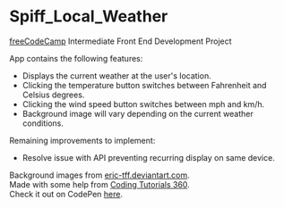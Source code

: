 # Spiff_Local_Weather
<a href="https://freecodecamp.com">freeCodeCamp</a> Intermediate Front End Development Project

App contains the following features:
<ul>
<li>Displays the current weather at the user's location.</li>
<li>Clicking the temperature button switches between Fahrenheit and Celsius degrees.</li>
<li>Clicking the wind speed button switches between mph and km/h.</li>
<li>Background image will vary depending on the current weather conditions.</li>
</ul>

Remaining improvements to implement:
<ul>
<li>Resolve issue with API preventing recurring display on same device.</li>
</ul>

Background images from <a href=" http://eric-tff.deviantart.com/">eric-tff.deviantart.com</a>.<br>
Made with some help from <a href="https://www.youtube.com/user/pizzapokerguy87">Coding Tutorials 360</a>.<br/>
Check it out on CodePen <a href="https://codepen.io/usaspiff/full/NbWpqB/">here</a>.
